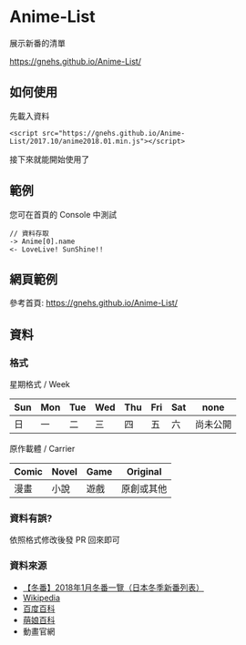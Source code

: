 # Anime-List
展示新番的清單

https://gnehs.github.io/Anime-List/
## 如何使用
先載入資料
```
<script src="https://gnehs.github.io/Anime-List/2017.10/anime2018.01.min.js"></script>
```
接下來就能開始使用了

## 範例
您可在首頁的 Console 中測試

```
// 資料存取
-> Anime[0].name
<- LoveLive! SunShine!!
```
## 網頁範例
參考首頁: https://gnehs.github.io/Anime-List/

## 資料
### 格式

星期格式 / Week

| Sun | Mon | Tue | Wed | Thu | Fri | Sat | none |
| --- | --- | --- | --- | --- | --- | --- | ---- |
|  日 |  一  |  二 |  三 |   四 |  五 |  六 | 尚未公開 |

原作載體 / Carrier

| Comic | Novel | Game | Original |
| ----- | ----- | ---- | -------- |
|  漫畫  |  小說 | 遊戲  | 原創或其他 |

### 資料有誤?
依照格式修改後發 PR 回來即可
### 資料來源
- [【冬番】2018年1月冬番一覽（日本冬季新番列表）](http://justlaughtw.blogspot.com/2017/07/20181.html)
- [Wikipedia](https://zh.wikipedia.org)
- [百度百科](https://baike.baidu.com)
- [萌娘百科](https://zh.moegirl.org/)
- 動畫官網
